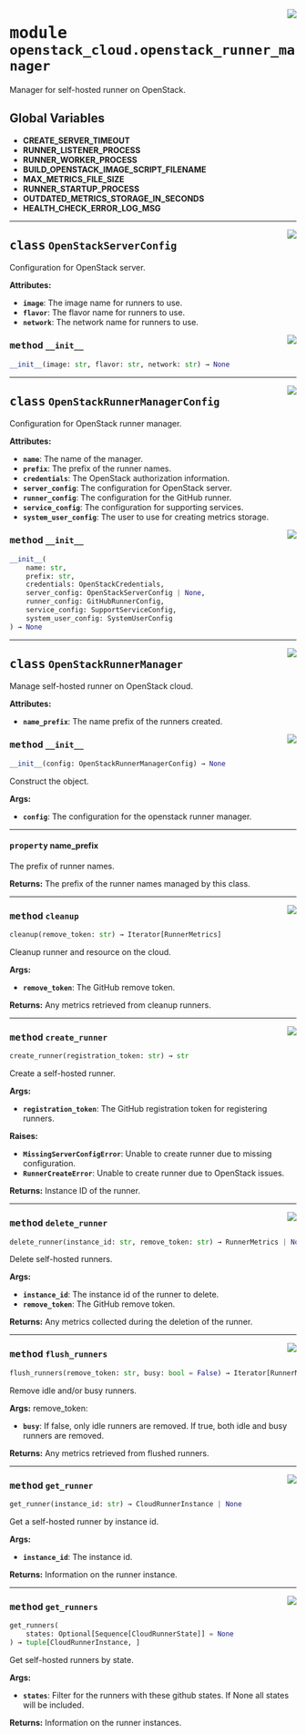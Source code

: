 <!-- markdownlint-disable -->

<a href="../../github-runner-manager/src/github_runner_manager/openstack_cloud/openstack_runner_manager.py#L0"><img align="right" style="float:right;" src="https://img.shields.io/badge/-source-cccccc?style=flat-square"></a>

# <kbd>module</kbd> `openstack_cloud.openstack_runner_manager`
Manager for self-hosted runner on OpenStack. 

**Global Variables**
---------------
- **CREATE_SERVER_TIMEOUT**
- **RUNNER_LISTENER_PROCESS**
- **RUNNER_WORKER_PROCESS**
- **BUILD_OPENSTACK_IMAGE_SCRIPT_FILENAME**
- **MAX_METRICS_FILE_SIZE**
- **RUNNER_STARTUP_PROCESS**
- **OUTDATED_METRICS_STORAGE_IN_SECONDS**
- **HEALTH_CHECK_ERROR_LOG_MSG**


---

<a href="../../github-runner-manager/src/github_runner_manager/openstack_cloud/openstack_runner_manager.py#L85"><img align="right" style="float:right;" src="https://img.shields.io/badge/-source-cccccc?style=flat-square"></a>

## <kbd>class</kbd> `OpenStackServerConfig`
Configuration for OpenStack server. 



**Attributes:**
 
 - <b>`image`</b>:  The image name for runners to use. 
 - <b>`flavor`</b>:  The flavor name for runners to use. 
 - <b>`network`</b>:  The network name for runners to use. 

<a href="../../<string>"><img align="right" style="float:right;" src="https://img.shields.io/badge/-source-cccccc?style=flat-square"></a>

### <kbd>method</kbd> `__init__`

```python
__init__(image: str, flavor: str, network: str) → None
```









---

<a href="../../github-runner-manager/src/github_runner_manager/openstack_cloud/openstack_runner_manager.py#L100"><img align="right" style="float:right;" src="https://img.shields.io/badge/-source-cccccc?style=flat-square"></a>

## <kbd>class</kbd> `OpenStackRunnerManagerConfig`
Configuration for OpenStack runner manager. 



**Attributes:**
 
 - <b>`name`</b>:  The name of the manager. 
 - <b>`prefix`</b>:  The prefix of the runner names. 
 - <b>`credentials`</b>:  The OpenStack authorization information. 
 - <b>`server_config`</b>:  The configuration for OpenStack server. 
 - <b>`runner_config`</b>:  The configuration for the GitHub runner. 
 - <b>`service_config`</b>:  The configuration for supporting services. 
 - <b>`system_user_config`</b>:  The user to use for creating metrics storage. 

<a href="../../<string>"><img align="right" style="float:right;" src="https://img.shields.io/badge/-source-cccccc?style=flat-square"></a>

### <kbd>method</kbd> `__init__`

```python
__init__(
    name: str,
    prefix: str,
    credentials: OpenStackCredentials,
    server_config: OpenStackServerConfig | None,
    runner_config: GitHubRunnerConfig,
    service_config: SupportServiceConfig,
    system_user_config: SystemUserConfig
) → None
```









---

<a href="../../github-runner-manager/src/github_runner_manager/openstack_cloud/openstack_runner_manager.py#L138"><img align="right" style="float:right;" src="https://img.shields.io/badge/-source-cccccc?style=flat-square"></a>

## <kbd>class</kbd> `OpenStackRunnerManager`
Manage self-hosted runner on OpenStack cloud. 



**Attributes:**
 
 - <b>`name_prefix`</b>:  The name prefix of the runners created. 

<a href="../../github-runner-manager/src/github_runner_manager/openstack_cloud/openstack_runner_manager.py#L145"><img align="right" style="float:right;" src="https://img.shields.io/badge/-source-cccccc?style=flat-square"></a>

### <kbd>method</kbd> `__init__`

```python
__init__(config: OpenStackRunnerManagerConfig) → None
```

Construct the object. 



**Args:**
 
 - <b>`config`</b>:  The configuration for the openstack runner manager. 


---

#### <kbd>property</kbd> name_prefix

The prefix of runner names. 



**Returns:**
  The prefix of the runner names managed by this class. 



---

<a href="../../github-runner-manager/src/github_runner_manager/openstack_cloud/openstack_runner_manager.py#L362"><img align="right" style="float:right;" src="https://img.shields.io/badge/-source-cccccc?style=flat-square"></a>

### <kbd>method</kbd> `cleanup`

```python
cleanup(remove_token: str) → Iterator[RunnerMetrics]
```

Cleanup runner and resource on the cloud. 



**Args:**
 
 - <b>`remove_token`</b>:  The GitHub remove token. 



**Returns:**
 Any metrics retrieved from cleanup runners. 

---

<a href="../../github-runner-manager/src/github_runner_manager/openstack_cloud/openstack_runner_manager.py#L184"><img align="right" style="float:right;" src="https://img.shields.io/badge/-source-cccccc?style=flat-square"></a>

### <kbd>method</kbd> `create_runner`

```python
create_runner(registration_token: str) → str
```

Create a self-hosted runner. 



**Args:**
 
 - <b>`registration_token`</b>:  The GitHub registration token for registering runners. 



**Raises:**
 
 - <b>`MissingServerConfigError`</b>:  Unable to create runner due to missing configuration. 
 - <b>`RunnerCreateError`</b>:  Unable to create runner due to OpenStack issues. 



**Returns:**
 Instance ID of the runner. 

---

<a href="../../github-runner-manager/src/github_runner_manager/openstack_cloud/openstack_runner_manager.py#L297"><img align="right" style="float:right;" src="https://img.shields.io/badge/-source-cccccc?style=flat-square"></a>

### <kbd>method</kbd> `delete_runner`

```python
delete_runner(instance_id: str, remove_token: str) → RunnerMetrics | None
```

Delete self-hosted runners. 



**Args:**
 
 - <b>`instance_id`</b>:  The instance id of the runner to delete. 
 - <b>`remove_token`</b>:  The GitHub remove token. 



**Returns:**
 Any metrics collected during the deletion of the runner. 

---

<a href="../../github-runner-manager/src/github_runner_manager/openstack_cloud/openstack_runner_manager.py#L331"><img align="right" style="float:right;" src="https://img.shields.io/badge/-source-cccccc?style=flat-square"></a>

### <kbd>method</kbd> `flush_runners`

```python
flush_runners(remove_token: str, busy: bool = False) → Iterator[RunnerMetrics]
```

Remove idle and/or busy runners. 



**Args:**
  remove_token: 
 - <b>`busy`</b>:  If false, only idle runners are removed. If true, both idle and busy runners are  removed. 



**Returns:**
 Any metrics retrieved from flushed runners. 

---

<a href="../../github-runner-manager/src/github_runner_manager/openstack_cloud/openstack_runner_manager.py#L227"><img align="right" style="float:right;" src="https://img.shields.io/badge/-source-cccccc?style=flat-square"></a>

### <kbd>method</kbd> `get_runner`

```python
get_runner(instance_id: str) → CloudRunnerInstance | None
```

Get a self-hosted runner by instance id. 



**Args:**
 
 - <b>`instance_id`</b>:  The instance id. 



**Returns:**
 Information on the runner instance. 

---

<a href="../../github-runner-manager/src/github_runner_manager/openstack_cloud/openstack_runner_manager.py#L261"><img align="right" style="float:right;" src="https://img.shields.io/badge/-source-cccccc?style=flat-square"></a>

### <kbd>method</kbd> `get_runners`

```python
get_runners(
    states: Optional[Sequence[CloudRunnerState]] = None
) → tuple[CloudRunnerInstance, ]
```

Get self-hosted runners by state. 



**Args:**
 
 - <b>`states`</b>:  Filter for the runners with these github states. If None all states will be  included. 



**Returns:**
 Information on the runner instances. 


